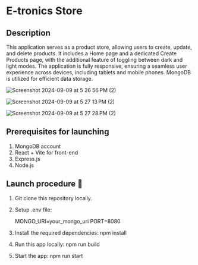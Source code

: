 # E-tronics Store

## Description
This application serves as a product store, allowing users to create, update, and delete products. It includes a Home page and a dedicated Create Products page, with the additional feature of toggling between dark and light modes.
The application is fully responsive, ensuring a seamless user experience across devices, including tablets and mobile phones. MongoDB is utilized for efficient data storage.

![Screenshot 2024-09-09 at 5 26 56 PM (2)](https://github.com/user-attachments/assets/fde6c3b9-14be-48b0-bdb8-6f5dd9f02038)

![Screenshot 2024-09-09 at 5 27 13 PM (2)](https://github.com/user-attachments/assets/34ba3203-f92c-4f6c-9f88-5e02697d121e)

![Screenshot 2024-09-09 at 5 27 28 PM (2)](https://github.com/user-attachments/assets/00ad5827-c9e6-44b4-bad9-c0fc2f7b1845)


## Prerequisites for launching

1. MongoDB account
2. React + Vite for front-end
3. Express.js
4. Node.js

## Launch procedure 🚀
1. Git clone this repository locally.
2. Setup .env file: 
   
   MONGO_URI=your_mongo_uri
   PORT=8080

4. Install the required dependencies: 
   npm install
   
5. Run this app locally: 
   npm run build
   
6. Start the app: 
   npm run start


